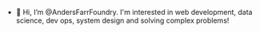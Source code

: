 - 👋 Hi, I’m @AndersFarrFoundry. I'm interested in web development, data science, dev ops, system design and solving complex problems!
<!---
AndersFarrFoundry/AndersFarrFoundry is a ✨ special ✨ repository because its `README.md` (this file) appears on your GitHub profile.
You can click the Preview link to take a look at your changes.
--->
